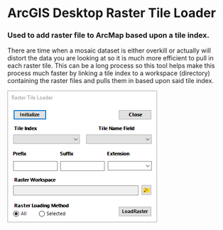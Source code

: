 # ArcGIS Desktop Raster Tile Loader

### Used to add raster file to ArcMap based upon a tile index.

There are time when a mosaic dataset is either overkill or actually will <br>
distort the data you are looking at so it is much more efficient to pull in <br>
each raster tile. This can be a long process so this tool helps make this <br>
process much faster by linking a tile index to a workspace (directory) <br>
containing the raster files and pulls them in based upon said tile index.

![alt tag](Images/RasterTileLoader_Sample.PNG)
